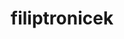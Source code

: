 ---
title: filiptronicek
github: https://github.com/filiptronicek
mode: light
transition: 1s
score: 76.1
archetype:
- Descriptive
---